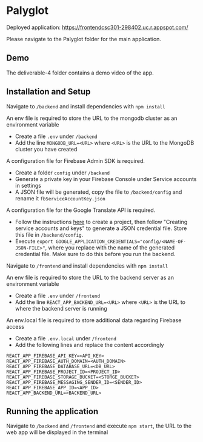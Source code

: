 # Palyglot

Deployed application: https://frontendcsc301-298402.uc.r.appspot.com/

Please navigate to the Palyglot folder for the main application.

## Demo

The deliverable-4 folder contains a demo video of the app.

## Installation and Setup

Navigate to `/backend` and install dependencies with `npm install`

An env file is required to store the URL to the mongodb cluster as an environment variable
- Create a file `.env` under `/backend`
- Add the line `MONGODB_URL=<URL>` where `<URL>` is the URL to the MongoDB cluster you have created

A configuration file for Firebase Admin SDK is required.
- Create a folder `config` under `/backend`
- Generate a private key in your Firebase Console under Service accounts in settings
- A JSON file will be generated, copy the file to `/backend/config` and rename it `fbServiceAccountKey.json`

A configuration file for the Google Translate API is required.
- Follow the instructions [here](https://cloud.google.com/translate/docs/setup) to create a project, then follow "Creating service accounts and keys" to generate a JSON credential file. Store this file in `/backend/config`.
- Execute `export GOOGLE_APPLICATION_CREDENTIALS="config/<NAME-OF-JSON-FILE>"`, where you replace <NAME-OF-JSON-FILE> with the name of the generated credential file. Make sure to do this before you run the backend.

Navigate to `/frontend` and install dependencies with `npm install`

An env file is required to store the URL to the backend server as an environment variable
- Create a file `.env` under `/frontend`
- Add the line `REACT_APP_BACKEND_URL=<URL>` where `<URL>` is the URL to where the backend server is running

An env.local file is required to store additional data regarding Firebase access
- Create a file `.env.local` under `/frontend`
- Add the following lines and replace the content accordingly
```
REACT_APP_FIREBASE_API_KEY=<API_KEY>
REACT_APP_FIREBASE_AUTH_DOMAIN=<AUTH_DOMAIN>
REACT_APP_FIREBASE_DATABASE_URL=<DB_URL>
REACT_APP_FIREBASE_PROJECT_ID=<PROJECT_ID>
REACT_APP_FIREBASE_STORAGE_BUCKET=<STORGE_BUCKET>
REACT_APP_FIREBASE_MESSAGING_SENDER_ID=<SENDER_ID>
REACT_APP_FIREBASE_APP_ID=<APP_ID>
REACT_APP_BACKEND_URL=<BACKEND_URL>
```

## Running the application

Navigate to `/backend` and `/frontend` and execute `npm start`, the URL to the web app will be displayed in the terminal
